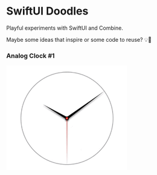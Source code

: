 # SwiftUI Doodles
Playful experiments with SwiftUI and Combine. 

Maybe some ideas that inspire or some code to reuse? 💡🤔

### Analog Clock #1
![Clock 1](README-files/clock1.gif)
